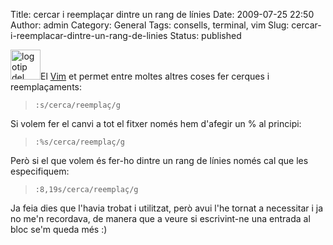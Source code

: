 Title: cercar i reemplaçar dintre un rang de línies
Date: 2009-07-25 22:50
Author: admin
Category: General
Tags: consells, terminal, vim
Slug: cercar-i-reemplacar-dintre-un-rang-de-linies
Status: published

<img src="http://gil.badall.net/wp-content/uploads/2007/12/vimlogo.png" title="logotip del vim" class="alignright size-full wp-image-251" width="48" height="48" alt="logotip del vim" />El [Vim](http://www.vim.org/ "Pàgina web del Vim") et permet entre moltes altres coses fer cerques i reemplaçaments:

>     :s/cerca/reemplaç/g

Si volem fer el canvi a tot el fitxer només hem d'afegir un % al principi:

>     :%s/cerca/reemplaç/g

Però si el que volem és fer-ho dintre un rang de línies només cal que les especifiquem:

>     :8,19s/cerca/reemplaç/g

Ja feia dies que l'havia trobat i utilitzat, però avui l'he tornat a necessitar i ja no me'n recordava, de manera que a veure si escrivint-ne una entrada al bloc se'm queda més :)
